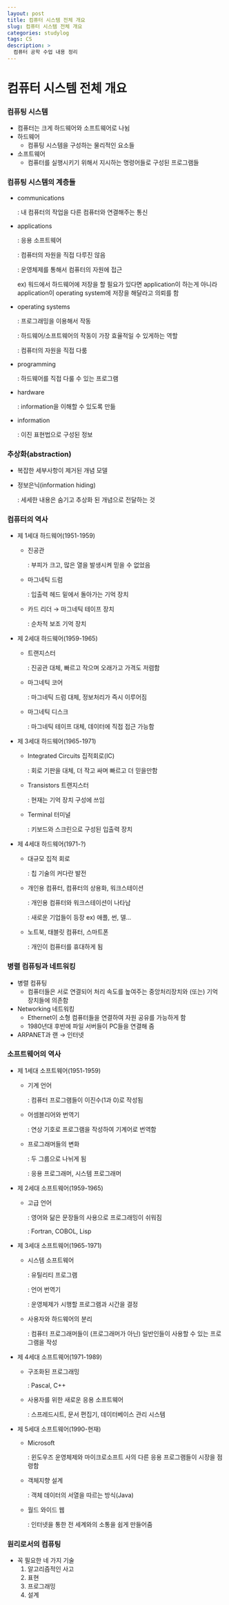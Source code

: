 ```yaml
---
layout: post
title: 컴퓨터 시스템 전체 개요
slug: 컴퓨터 시스템 전체 개요
categories: studylog
tags: CS
description: >
  컴퓨터 공학 수업 내용 정리
---
```


# 컴퓨터 시스템 전체 개요

### 컴퓨팅 시스템

- 컴퓨터는 크게 하드웨어와 소프트웨어로 나뉨
- 하드웨어
    - 컴퓨팅 시스템을 구성하는 물리적인 요소들
- 소프트웨어
    - 컴퓨터를 실행시키기 위해서 지시하는 명령어들로 구성된 프로그램들

### 컴퓨팅 시스템의 계층들

- communications
    
    : 내 컴퓨터의 작업을 다른 컴퓨터와 연결해주는 통신
    
- applications
    
    : 응용 소프트웨어
    
    : 컴퓨터의 자원을 직접 다루진 않음
    
    : 운영체제를 통해서 컴퓨터의 자원에 접근
    
    ex) 워드에서 하드웨어에 저장을 할 필요가 있다면 application이 하는게 아니라 application이 operating system에 저장을 해달라고 의뢰를 함
    
- operating systems
    
    : 프로그래밍을 이용해서 작동
    
    : 하드웨어/소프트웨어의 작동이 가장 효율적일 수 있게하는 역할
    
    : 컴퓨터의 자원을 직접 다룸
    
- programming
    
    : 하드웨어를 직접 다룰 수 있는 프로그램
    
- hardware
    
    : information을 이해할 수 있도록 만듦
    
- information
    
    : 이진 표현법으로 구성된 정보
    

### 추상화(abstraction)

- 복잡한 세부사항이 제거된 개념 모델
- 정보은닉(information hiding)
    
    : 세세한 내용은 숨기고 추상화 된 개념으로 전달하는 것
    

### 컴퓨터의 역사

- 제 1세대 하드웨어(1951-1959)
    - 진공관
        
        : 부피가 크고, 많은 열을 발생시켜 믿을 수 없었음
        
    - 마그네틱 드럼
        
        : 입출력 헤드 밑에서 돌아가는 기억 장치
        
    - 카드 리더 → 마그네틱 테이프 장치
        
        : 순차적 보조 기억 장치
        

- 제 2세대 하드웨어(1959-1965)
    - 트랜지스터
        
        : 진공관 대체, 빠르고 작으며 오래가고 가격도 저렴함
        
    - 마그네틱 코어
        
        : 마그네틱 드럼 대체, 정보처리가 즉시 이루어짐
        
    - 마그네틱 디스크
        
        : 마그네틱 테이프 대체, 데이터에 직접 접근 가능함
        

- 제 3세대 하드웨어(1965-1971)
    - Integrated Circuits 집적회로(IC)
        
        : 회로 기판을 대체, 더 작고 싸며 빠르고 더 믿을만함
        
    - Transistors 트랜지스터
        
        : 현재는 기억 장치 구성에 쓰임
        
    - Terminal 터미널
        
        : 키보드와 스크린으로 구성된 입출력 장치
        

- 제 4세대 하드웨어(1971-?)
    - 대규모 집적 회로
        
        : 칩 기술의 커다란 발전
        
    - 개인용 컴퓨터, 컴퓨터의 상용화, 워크스테이션
        
        : 개인용 컴퓨터와 워크스테이션이 나타남
        
        : 새로운 기업들이 등장 ex) 애플, 썬, 델...
        
    - 노트북, 태블릿 컴퓨터, 스마트폰
        
        : 개인이 컴퓨터를 휴대하게 됨
        

### 병렬 컴퓨팅과 네트워킹

- 병렬 컴퓨팅
    - 컴퓨터들은 서로 연결되어 처리 속도를 높여주는 중앙처리장치와 (또는) 기억 장치들에 의존함
- Networking 네트워킹
    - Ethernet이 소형 컴퓨터들을 연결하여 자원 공유를 가능하게 함
    - 1980년대 후반에 파일 서버들이 PC들을 연결해 줌
- ARPANET과 랜 → 인터넷

### 소프트웨어의 역사

- 제 1세대 소프트웨어(1951-1959)
    - 기계 언어
        
        : 컴퓨터 프로그램들이 이진수(1과 0)로 작성됨
        
    - 어셈블리어와 번역기
        
        : 연상 기호로 프로그램을 작성하여 기계어로 번역함
        
    - 프로그래머들의 변화
        
        : 두 그룹으로 나뉘게 됨
        
        : 응용 프로그래머, 시스템 프로그래머
        

- 제 2세대 소프트웨어(1959-1965)
    - 고급 언어
        
        : 영어와 닮은 문장들의 사용으로 프로그래밍이 쉬워짐
        
        : Fortran, COBOL, Lisp
        
- 제 3세대 소프트웨어(1965-1971)
    - 시스템 소프트웨어
        
        : 유틸리티 프로그램
        
        : 언어 번역기
        
        : 운영체제가 시행할 프로그램과 시간을 결정
        
    - 사용자와 하드웨어의 분리
        
        : 컴퓨터 프로그래머들이 (프로그래머가 아닌) 일반인들이 사용할 수 있는 프로그램을 작성
        

- 제 4세대 소프트웨어(1971-1989)
    - 구조화된 프로그래밍
        
        : Pascal, C++
        
    - 사용자를 위한 새로운 응용 소프트웨어
        
        : 스프레드시트, 문서 편집기, 데이터베이스 관리 시스템
        

- 제 5세대 소프트웨어(1990-현재)
    - Microsoft
        
        : 윈도우즈 운영체제와 마이크로소프트 사의 다른 응용 프로그램들이 시장을 점령함
        
    - 객체지향 설계
        
        : 객체 데이터의 서열을 따르는 방식(Java)
        
    - 월드 와이드 웹
        
        : 인터넷을 통한 전 세계와의 소통을 쉽게 만들어줌
        

### 원리로서의 컴퓨팅

- 꼭 필요한 네 가지 기술
    1. 알고리즘적인 사고
    2. 표현
    3. 프로그래밍
    4. 설계